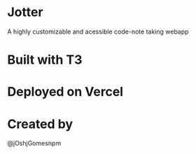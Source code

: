 # Jotter
A highly customizable and acessible code-note taking webapp

# Built with T3

# Deployed on Vercel

# Created by
@jOshjGomesnpm